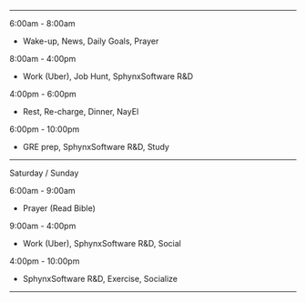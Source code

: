 
---
6:00am - 8:00am
- Wake-up, News, Daily Goals, Prayer

8:00am - 4:00pm
- Work (Uber), Job Hunt, SphynxSoftware R&D

4:00pm - 6:00pm
- Rest, Re-charge, Dinner, NayEl

6:00pm - 10:00pm
- GRE prep, SphynxSoftware R&D, Study

---
Saturday / Sunday

6:00am - 9:00am
- Prayer (Read Bible)

9:00am - 4:00pm
- Work (Uber), SphynxSoftware R&D, Social

4:00pm - 10:00pm
- SphynxSoftware R&D, Exercise, Socialize

---

